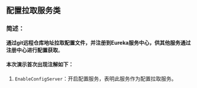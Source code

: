 ## 配置拉取服务类

### 简述：

**通过git远程仓库地址拉取配置文件，并注册到Eureka服务中心，供其他服务通过注册中心进行配置获取**。

#### 本次演示首次出现注解如下：

1. `EnableConfigServer`：开启配置服务，表明此服务作为配置拉取服务。
